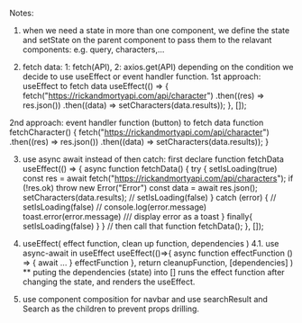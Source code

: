 Notes:
1. when we need a state in more than one component, we define the state and setState on the parent component to pass them to the relavant components: e.g. query, characters,...

2. fetch data: 1: fetch(API), 2: axios.get(API)
  depending on the condition we decide to use useEffect or event handler function. 
  1st approach: useEffect to fetch data
  useEffect(() => {
     fetch("https://rickandmortyapi.com/api/character")
       .then((res) => res.json())
       .then((data) => setCharacters(data.results));
    }, []);

  2nd approach: event handler function (button) to fetch data
   function fetchCharacter() {
     fetch("https://rickandmortyapi.com/api/character")
       .then((res) => res.json())
       .then((data) => setCharacters(data.results));
   }

3. use async await instead of then catch:
   first declare function fetchData
  useEffect(() => {
    async function fetchData() {
      try {
        setIsLoading(true)
        const res = await fetch("https://rickandmortyapi.com/api/characters");
        if (!res.ok) throw new Error("Error")
        const data = await res.json();
        setCharacters(data.results);
        // setIsLoading(false)
      } catch (error) {
        // setIsLoading(false)
        // console.log(error.message)
        toast.error(error.message)   /// display error as a toast
      } finally{
        setIsLoading(false)
      }
    }
    // then call that function
    fetchData();
  }, []);

4. useEffect(
    effect function,
    clean up function,
    dependencies
)
4.1. use async-await in useEffect 
useEffect(()=>{
    async function effectFunction () => {
        await ...
    } 
    effectFunction
},
return cleanupFunction,
[dependencies]
)
** puting the dependencies (state) into [] runs the effect function after changing the state, and renders the useEffect.

5. use component composition for navbar and use searchResult and Search as the children to prevent props drilling.